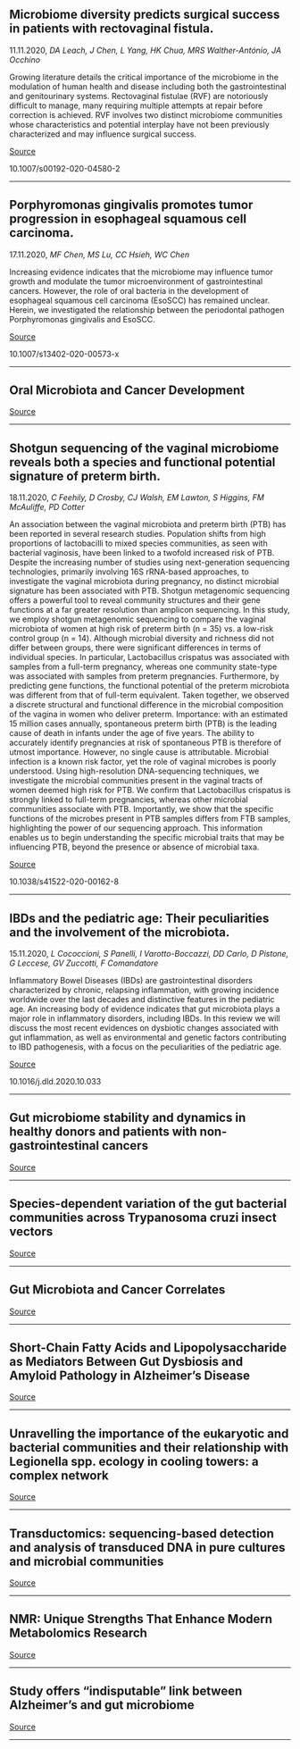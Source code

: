 ## Microbiome diversity predicts surgical success in patients with rectovaginal fistula.
 11.11.2020, _DA Leach, J Chen, L Yang, HK Chua, MRS Walther-António, JA Occhino_


Growing literature details the critical importance of the microbiome in the modulation of human health and disease including both the gastrointestinal and genitourinary systems. Rectovaginal fistulae (RVF) are notoriously difficult to manage, many requiring multiple attempts at repair before correction is achieved. RVF involves two distinct microbiome communities whose characteristics and potential interplay have not been previously characterized and may influence surgical success.

[Source](https://link.springer.com/article/10.1007/s00192-020-04580-2)

10.1007/s00192-020-04580-2

---

## Porphyromonas gingivalis promotes tumor progression in esophageal squamous cell carcinoma.
 17.11.2020, _MF Chen, MS Lu, CC Hsieh, WC Chen_


Increasing evidence indicates that the microbiome may influence tumor growth and modulate the tumor microenvironment of gastrointestinal cancers. However, the role of oral bacteria in the development of esophageal squamous cell carcinoma (EsoSCC) has remained unclear. Herein, we investigated the relationship between the periodontal pathogen Porphyromonas gingivalis and EsoSCC.

[Source](https://www.karger.com/Article/FullText/510979)

10.1007/s13402-020-00573-x

---

## Oral Microbiota and Cancer Development

[Source](https://www.karger.com/Article/FullText/510979)

---

## Shotgun sequencing of the vaginal microbiome reveals both a species and functional potential signature of preterm birth.
 18.11.2020, _C Feehily, D Crosby, CJ Walsh, EM Lawton, S Higgins, FM McAuliffe, PD Cotter_


An association between the vaginal microbiota and preterm birth (PTB) has been reported in several research studies. Population shifts from high proportions of lactobacilli to mixed species communities, as seen with bacterial vaginosis, have been linked to a twofold increased risk of PTB. Despite the increasing number of studies using next-generation sequencing technologies, primarily involving 16S rRNA-based approaches, to investigate the vaginal microbiota during pregnancy, no distinct microbial signature has been associated with PTB. Shotgun metagenomic sequencing offers a powerful tool to reveal community structures and their gene functions at a far greater resolution than amplicon sequencing. In this study, we employ shotgun metagenomic sequencing to compare the vaginal microbiota of women at high risk of preterm birth (n = 35) vs. a low-risk control group (n = 14). Although microbial diversity and richness did not differ between groups, there were significant differences in terms of individual species. In particular, Lactobacillus crispatus was associated with samples from a full-term pregnancy, whereas one community state-type was associated with samples from preterm pregnancies. Furthermore, by predicting gene functions, the functional potential of the preterm microbiota was different from that of full-term equivalent. Taken together, we observed a discrete structural and functional difference in the microbial composition of the vagina in women who deliver preterm. Importance: with an estimated 15 million cases annually, spontaneous preterm birth (PTB) is the leading cause of death in infants under the age of five years. The ability to accurately identify pregnancies at risk of spontaneous PTB is therefore of utmost importance. However, no single cause is attributable. Microbial infection is a known risk factor, yet the role of vaginal microbes is poorly understood. Using high-resolution DNA-sequencing techniques, we investigate the microbial communities present in the vaginal tracts of women deemed high risk for PTB. We confirm that Lactobacillus crispatus is strongly linked to full-term pregnancies, whereas other microbial communities associate with PTB. Importantly, we show that the specific functions of the microbes present in PTB samples differs from FTB samples, highlighting the power of our sequencing approach. This information enables us to begin understanding the specific microbial traits that may be influencing PTB, beyond the presence or absence of microbial taxa.

[Source](https://www.nature.com/articles/s41522-020-00162-8)

10.1038/s41522-020-00162-8

---

## IBDs and the pediatric age: Their peculiarities and the involvement of the microbiota.
 15.11.2020, _L Cococcioni, S Panelli, I Varotto-Boccazzi, DD Carlo, D Pistone, G Leccese, GV Zuccotti, F Comandatore_


Inflammatory Bowel Diseases (IBDs) are gastrointestinal disorders characterized by chronic, relapsing inflammation, with growing incidence worldwide over the last decades and distinctive features in the pediatric age. An increasing body of evidence indicates that gut microbiota plays a major role in inflammatory disorders, including IBDs. In this review we will discuss the most recent evidences on dysbiotic changes associated with gut inflammation, as well as environmental and genetic factors contributing to IBD pathogenesis, with a focus on the peculiarities of the pediatric age.

[Source](https://www.sciencedirect.com/science/article/abs/pii/S1590865820309889)

10.1016/j.dld.2020.10.033

---

## Gut microbiome stability and dynamics in healthy donors and patients with non-gastrointestinal cancers

[Source](https://rupress.org/jem/article/218/1/e20200606/211527)

---

## Species-dependent variation of the gut bacterial communities across Trypanosoma cruzi insect vectors

[Source](https://journals.plos.org/plosone/article?id=10.1371/journal.pone.0240916)

---

## Gut Microbiota and Cancer Correlates

[Source](https://link.springer.com/chapter/10.1007/978-981-15-8214-1_1)

---

## Short-Chain Fatty Acids and Lipopolysaccharide as Mediators Between Gut Dysbiosis and Amyloid Pathology in Alzheimer’s Disease

[Source](https://content.iospress.com/articles/journal-of-alzheimers-disease/jad200306)

---

## Unravelling the importance of the eukaryotic and bacterial communities and their relationship with Legionella spp. ecology in cooling towers: a complex network

[Source](https://microbiomejournal.biomedcentral.com/articles/10.1186/s40168-020-00926-6)

---

## Transductomics: sequencing-based detection and analysis of transduced DNA in pure cultures and microbial communities

[Source](https://microbiomejournal.biomedcentral.com/articles/10.1186/s40168-020-00935-5)

---

## NMR: Unique Strengths That Enhance Modern Metabolomics Research

[Source](https://pubs.acs.org/doi/full/10.1021/acs.analchem.0c04414)

---

## Study offers “indisputable” link between Alzheimer’s and gut microbiome

[Source](https://newatlas.com/medical/study-indisputable-link-alzheimers-gut-microbiome/)

---

